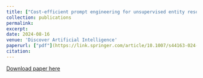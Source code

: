 ```yaml
---
title: ["Cost-efficient prompt engineering for unsupervised entity resolution in the product matching domain"](https://link.springer.com/article/10.1007/s44163-024-00159-8)
collection: publications
permalink: 
excerpt: 
date: 2024-08-16
venue: 'Discover Artificial Intelligence'
paperurl: ["pdf"](https://link.springer.com/article/10.1007/s44163-024-00159-8)
citation: 
---
```


[Download paper here](https://link.springer.com/article/10.1007/s44163-024-00159-8)

